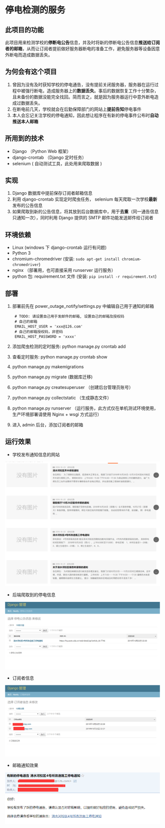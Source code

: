# 停电检测的服务

## 此项目的功能

此项目用来检测学校的**停断电公告**信息，并及时将新的停断电公告信息**推送给订阅者的邮箱**，从而让订阅者提前做好服务器断电的准备工作，避免服务器等设备因意外断电而造成数据丢失。

## 为何会有这个项目

1. 曾因为没有及时获知学校的停电通告，没有提前关闭服务器，服务器在运行过程中被强行断电，造成服务器上的**数据丢失**。事后的数据恢复工作十分繁杂，且未备份的数据没能完全找回。简而言之，就是因为服务器运行中意外断电造成过数据丢失。
2. 在断电前几天，学校就会在后勤保障部门的网站上**提前告知**停电事件
3. 本人会忘记关注学校的停电通知，因此想让程序在有新的停电事件公布时**自动推送本人邮箱**

## 所用到的技术

- Django （Python Web 框架）
- django-crontab （Django 定时任务）
- selenium ( 自动测试工具，此处用来爬取数据 )

## 实现

1. Django 数据库中提前保存订阅者邮箱信息
2. 利用 django-crontab 实现定时爬虫任务， selenium 每天爬取一次学校**最新**发布的公告信息
3. 如果爬取到新的公告信息，将其放到后台数据库中，用于**去重**（同一通告信息只通知一次），同时利用
   Django 提供的 SMTP 邮件功能发送邮件给订阅者

## 环境依赖

- Linux (windows 下 django-crontab 运行有问题)
- Python 3
- chromium-chromedriver (安装: `sudo apt-get install
  chromium-chromedriver`)
- nginx （部署用，也可直接采用 runserver 运行服务）
- python 包: requirement.txt 文件 (安装: `pip install -r requirement.txt`)

## 部署

1. 部署前先在 power_outage_notify/settings.py 中编辑自己用于通知的邮箱

        # TODO: 请设置自己用于发邮件的邮箱, 设置自己的邮箱及授权码
        # 自己的邮箱
        EMAIL_HOST_USER = 'xxx@126.com'
        # 自己的邮箱授权码，非密码
        EMAIL_HOST_PASSWORD = 'xxxx'

2. 添加爬虫检测的定时服务: python manage.py crontab add
3. 查看定时服务: python manage.py crontab show
4. python manage.py makemigrations
5. python manage.py migrate (数据库迁移)
6. python manage.py createsuperuser （创建后台管理员账号）
7. python manage.py collectstatic （生成静态文件）
8. python manage.py runserver
   （运行服务，此方式仅在单机测试环境使用，生产环境部署请使用 Nginx + wsgi
   方式运行）
9. 进入 admin 后台，添加订阅者的邮箱
   
## 运行效果

- 学校发布通知信息的网站

![学校后勤网站的公告](image/image0.png)

- 后端爬取到的停电信息

![停电公告数据](image/image1.png)

- 订阅者信息

![订阅者信息](image/image2.png)

- 邮箱通知效果

![邮箱通知效果](image/image3.png)